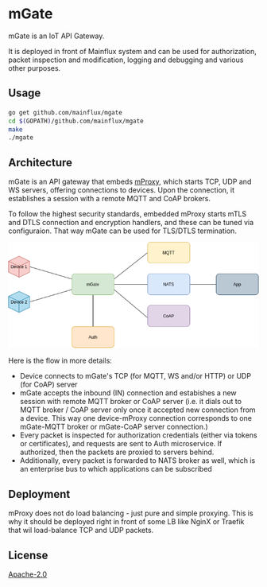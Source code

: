 # mGate
mGate is an IoT API Gateway.

It is deployed in front of Mainflux system and can be used for authorization,
packet inspection and modification, logging and debugging and various other purposes.

## Usage
```bash
go get github.com/mainflux/mgate
cd $(GOPATH)/github.com/mainflux/mgate
make
./mgate
```

## Architecture
mGate is an API gateway that embeds [mProxy](https://github.com/mainflux/mproxy), which starts TCP, UDP and WS servers, offering connections to devices.
Upon the connection, it establishes a session with a remote MQTT and CoAP brokers.

To follow the highest security standards, embedded mProxy starts mTLS and DTLS connection and encryption handlers, and these can be tuned via configuraion. That way mGate can be used for TLS/DTLS termination.

<p align="center"><img src="docs/img/mgate.png"></p>

Here is the flow in more details:
- Device connects to mGate's TCP (for MQTT, WS and/or HTTP) or UDP (for CoAP) server
- mGate accepts the inbound (IN) connection and estabishes a new session with remote MQTT broker or CoAP server
(i.e. it dials out to MQTT broker / CoAP server only once it accepted new connection from a device.
This way one device-mProxy connection corresponds to one mGate-MQTT broker or mGate-CoAP server connection.)
- Every packet is inspected for authorization credentials (either via tokens or certificates), and requests are sent to Auth microservice. If authorized, then the packets are proxied to servers behind.
- Additionally, every packet is forwarded to NATS broker as well, which is an enterprise bus to which applications can be subscribed

## Deployment
mProxy does not do load balancing - just pure and simple proxying. This is why it should be deployed
right in front of some LB like NginX or Traefik that wil load-balance TCP and UDP packets.

## License
[Apache-2.0](LICENSE)
